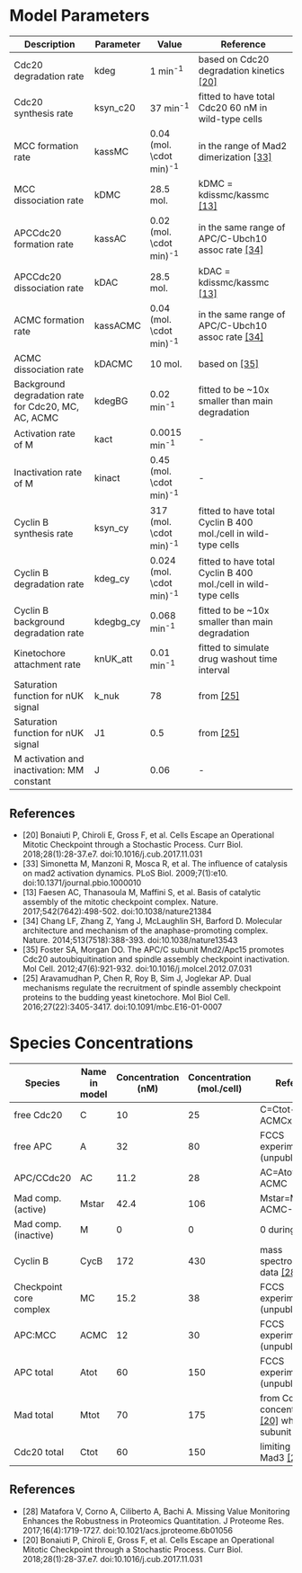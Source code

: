 # Model Parameters

| Description                                   | Parameter  | Value                    | Reference                                                 |
|-----------------------------------------------|------------|--------------------------|-----------------------------------------------------------|
| Cdc20 degradation rate                            | kdeg       | 1 min<sup>-1</sup>       | based on Cdc20 degradation kinetics [[20]](#currbio) |
| Cdc20 synthesis rate                              | ksyn_c20   | 37 min<sup>-1</sup>      | fitted to have total Cdc20 60 nM in wild-type cells       |
| MCC formation rate                                | kassMC     | 0.04 (mol. \cdot min)<sup>-1</sup> | in the range of Mad2 dimerization [[33]](#simonetta_influence_2009) |
| MCC dissociation rate                             | kDMC       | 28.5 mol.                | kDMC = kdissmc/kassmc [[13]](#faesen_basis_2017)   |
| APCCdc20 formation rate                           | kassAC     | 0.02 (mol. \cdot min)<sup>-1</sup> | in the same range of APC/C-Ubch10 assoc rate [[34]](#chang_molecular_2014) |
| APCCdc20 dissociation rate                        | kDAC       | 28.5 mol.                | kDAC = kdissmc/kassmc [[13]](#faesen_basis_2017)   |
| ACMC formation rate                               | kassACMC   | 0.04 (mol. \cdot min)<sup>-1</sup> | in the same range of APC/C-Ubch10 assoc rate [[34]](#chang_molecular_2014) |
| ACMC dissociation rate                            | kDACMC     | 10 mol.                  | based on [[35]](#foster_apc/c_2012)                |
| Background degradation rate for Cdc20, MC, AC, ACMC| kdegBG     | 0.02 min<sup>-1</sup>    | fitted to be ~10x smaller than main degradation           |
| Activation rate of M                               | kact       | 0.0015 min<sup>-1</sup>  | -                                                         |
| Inactivation rate of M                             | kinact     | 0.45 (mol. \cdot min)<sup>-1</sup> | -                                                         |
| Cyclin B synthesis rate                           | ksyn_cy    | 317 (mol. \cdot min)<sup>-1</sup> | fitted to have total Cyclin B 400 mol./cell in wild-type cells |
| Cyclin B degradation rate                         | kdeg_cy    | 0.024 (mol. \cdot min)<sup>-1</sup> | fitted to have total Cyclin B 400 mol./cell in wild-type cells |
| Cyclin B background degradation rate               | kdegbg_cy  | 0.068 min<sup>-1</sup>   | fitted to be ~10x smaller than main degradation           |
| Kinetochore attachment rate                   | knUK_att   | 0.01 min<sup>-1</sup>    | fitted to simulate drug washout time interval             |
| Saturation function for nUK signal                             | k_nuk      | 78                       | from [[25]](#joglekar)                           |
| Saturation function for nUK signal                             | J1         | 0.5                      | from [[25]](#joglekar)                           |
| M activation and inactivation: MM constant    | J          | 0.06                     | -                                                         |

## References

- <a name="currbio"></a>[20] Bonaiuti P, Chiroli E, Gross F, et al. Cells Escape an Operational Mitotic Checkpoint through a Stochastic Process. Curr Biol. 2018;28(1):28-37.e7. doi:10.1016/j.cub.2017.11.031
- <a name="simonetta_influence_2009"></a>[33] Simonetta M, Manzoni R, Mosca R, et al. The influence of catalysis on mad2 activation dynamics. PLoS Biol. 2009;7(1):e10. doi:10.1371/journal.pbio.1000010
- <a name="faesen_basis_2017"></a>[13] Faesen AC, Thanasoula M, Maffini S, et al. Basis of catalytic assembly of the mitotic checkpoint complex. Nature. 2017;542(7642):498-502. doi:10.1038/nature21384
- <a name="chang_molecular_2014"></a> [34] Chang LF, Zhang Z, Yang J, McLaughlin SH, Barford D. Molecular architecture and mechanism of the anaphase-promoting complex. Nature. 2014;513(7518):388-393. doi:10.1038/nature13543
- <a name="foster_apc/c_2012"></a>[35] Foster SA, Morgan DO. The APC/C subunit Mnd2/Apc15 promotes Cdc20 autoubiquitination and spindle assembly checkpoint inactivation. Mol Cell. 2012;47(6):921-932. doi:10.1016/j.molcel.2012.07.031
- <a name="joglekar"></a>[25] Aravamudhan P, Chen R, Roy B, Sim J, Joglekar AP. Dual mechanisms regulate the recruitment of spindle assembly checkpoint proteins to the budding yeast kinetochore. Mol Biol Cell. 2016;27(22):3405-3417. doi:10.1091/mbc.E16-01-0007

# Species Concentrations

| Species                      | Name in model | Concentration (nM) | Concentration (mol./cell) | Reference                                                                             |
|------------------------------|---------------|---------------------|---------------------------|---------------------------------------------------------------------------------------|
| free Cdc20                   | C             | 10                  | 25                        | C=Ctot-AC-MC-ACMCx2                                                                    |
| free APC                     | A             | 32                  | 80                        | FCCS experiments (unpublished)                                                         |
| APC/CCdc20                   | AC            | 11.2                | 28                        | AC=Atot-A-ACMC                                                                         |
| Mad comp. (active)           | Mstar         | 42.4                | 106                       | Mstar=Mtot-MC-ACMC-M                                                                   |
| Mad comp. (inactive)         | M             | 0                   | 0                         | 0 during an arrest                                                                     |
| Cyclin B                     | CycB          | 172                 | 430                       | mass spectrophtometry data [[28]](#matafora_2017)                                        |
| Checkpoint core complex      | MC            | 15.2                | 38                        | FCCS experiments (unpublished)                                                         |
| APC:MCC                      | ACMC          | 12                  | 30                        | FCCS experiments (unpublished)                                                         |
| APC total                    | Atot          | 60                  | 150                       | FCCS experiments (unpublished)                                                         |
| Mad total                    | Mtot          | 70                  | 175                       | from Cdc23 concentration in [[20]](#currbio) which is a subunit of APC/C          |
| Cdc20 total                  | Ctot          | 60                  | 150                       | limiting species Mad3 [[20]](#currbio)                                            |

## References

- <a name="matafora_2017"></a>[28] Matafora V, Corno A, Ciliberto A, Bachi A. Missing Value Monitoring Enhances the Robustness in Proteomics Quantitation. J Proteome Res. 2017;16(4):1719-1727. doi:10.1021/acs.jproteome.6b01056
- <a name="currbio"></a>[20] Bonaiuti P, Chiroli E, Gross F, et al. Cells Escape an Operational Mitotic Checkpoint through a Stochastic Process. Curr Biol. 2018;28(1):28-37.e7. doi:10.1016/j.cub.2017.11.031
